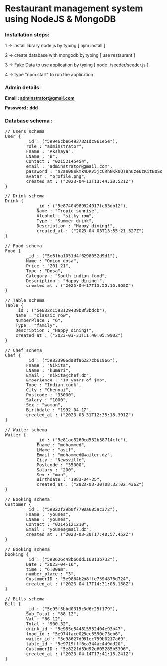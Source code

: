 
# Restaurant management system using NodeJS & MongoDB

<h3> Installation steps: </h3>

1 -> install library node js by typing [ npm install ]

2 -> create database with mongodb by typing [ use restaurant ]

3 -> Fake Data to use application by typing [ node ./seeder/seeder.js ]

4 -> type "npm start" to run the application

<h3>Admin details:</h3>

<strong>Email : adminstrator@gmail.com</strong>

<strong>Password : ddd</strong>


<h3>Database schema :</h3>

<pre>
// Users schema
User {
        _id : ("5e946cbe64937321dc961e5e"),
        role : "adminstrator",
        Fname : "Akshaya",
        LName : "B",
        Contact : "02152145454",
        email : "adminstrator@gmail.com",
        password : "$2a$08$kmk4DRv5jcCRhNKk0OTBhuze6zKitBOSoSoFKQ/qVKinoVbXzVXkm",
        avatar : "profile.png",
        created_at : ("2023-04-13T13:44:30.521Z")
}

// Drink schema
Drink {
            _id : ("5e87404989624917fc83db12"),
            Name : "Tropic sunrise",
            Alcohol : "silky rom",
            Type : "Summer drink",
            Description : "Happy dining!",
            created_at : ("2023-04-03T13:55:21.527Z")
}

// Food schema
Food {
        _id : ("5e81ba1051d4f6298052d9d1"),
        Name : "Onion dosa",
        Price : "201.21",
        Type : "Dosa",
        Category : "South indian food",
        Description : "Happy dining!",
        created_at : ("2023-04-17T13:55:16.968Z")
}

// Table schema
Table {
    _id : ("5e832c1593129439b8f3bdcb"),
    Name : "classic row",
    NumberPlace : "6",
    Type : "family",
    Description : "Happy dining!",
    created_at : ("2023-03-31T11:40:05.990Z")
}

// Chef schema
Chef {
        _id : ("5e833906da8f86227cb61966"),
        Fname : "Nikita",
        LName : "kumari",
        Email : "nikita@chef.dz",
        Experience : "10 years of job",
        Type : "Indian cook",
        City : "Chennai",
        Postcode : "35000",
        Salary : "1000",
        Sex : "woman",
        Birthdate : "1992-04-17",
        created_at : ("2023-03-31T12:35:18.391Z")
}

// Waiter schema
Waiter {
            _id : ("5e81ae8260cd552b58714cfc"),
            Fname : "mohammed",
            LName : "asif",
            Email : "mohammed@waiter.dz",
            City : "Newsville",
            Postcode : "35000",
            Salary : "200",
            Sex : "man",
            Birthdate : "1983-04-25",
            created_at : ("2023-03-30T08:32:02.436Z")
}

// Booking schema
Customer {
        _id : ("5e822f29b0f7790a685ac372"),
        Fname : "younes",
        LName : "younes",
        Contact : "02145121210",
        Email : "younes@mail.dz",
        created_at : ("2023-03-30T17:40:57.452Z")
}

// Booking schema
booking {
        _id : ("5e8626c48b66dd116813b732"),
        Date : "2023-04-16",
        time : "6:00am",
        number_place : "3",
        CustomerID : "5e9864b2b8ffe7594876d724",
        created_at : ("2023-04-17T14:31:08.158Z")
}

// Bills schema
Bill {
        _id : ("5e95f5bbd0315c3d6c25f179"),
        Sub_Total : "88.12",
        Vat : "66.12",
        Total : "900.32",
        drink_id : "5e985e544815552404e93b47",
        food_id : "5e974face028ec5590e73eb6",
        waiter_id : "5e98627d961ec759b0217a69",
        table_id : "5e9719fff6ca344ac449dd20",
        CustomerID : "5e822fd59d92e605285b5396",
        created_at : ("2023-04-14T17:41:15.241Z")
}
</pre> 

